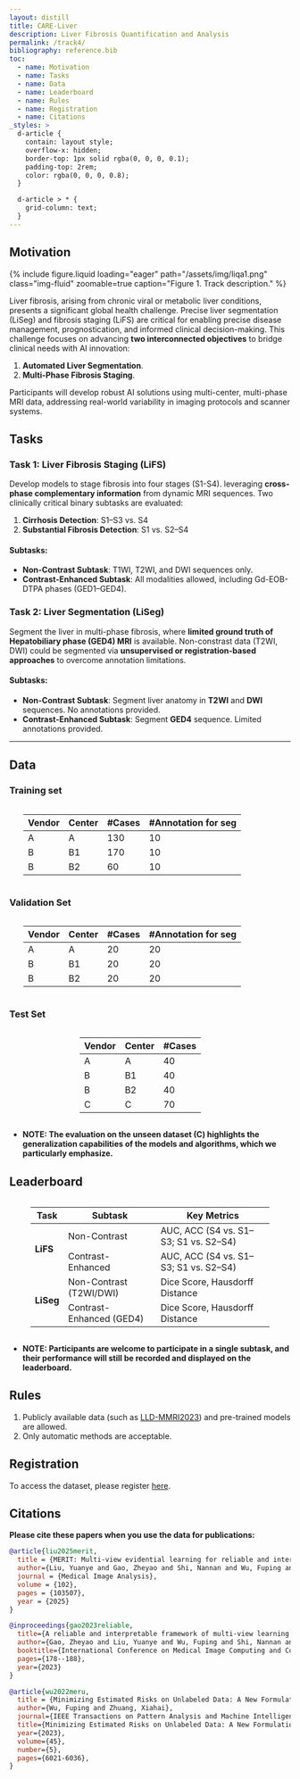 ```yaml
---
layout: distill
title: CARE-Liver
description: Liver Fibrosis Quantification and Analysis
permalink: /track4/
bibliography: reference.bib
toc:
  - name: Motivation
  - name: Tasks
  - name: Data
  - name: Leaderboard
  - name: Rules
  - name: Registration
  - name: Citations
_styles: >
  d-article {
    contain: layout style;
    overflow-x: hidden;
    border-top: 1px solid rgba(0, 0, 0, 0.1);
    padding-top: 2rem;
    color: rgba(0, 0, 0, 0.8);
  }

  d-article > * {
    grid-column: text;
  }
---
```


## Motivation
{% include figure.liquid loading="eager" path="/assets/img/liqa1.png" class="img-fluid" zoomable=true caption="Figure 1. Track description." %}

Liver fibrosis, arising from chronic viral or metabolic liver conditions, presents a significant global health challenge. Precise liver segmentation (LiSeg) and fibrosis staging (LiFS) are critical for enabling precise disease management, prognostication, and informed clinical decision-making. This challenge focuses on advancing **two interconnected objectives** to bridge clinical needs with AI innovation:  
1. **Automated Liver Segmentation**.  
2. **Multi-Phase Fibrosis Staging**.

Participants will develop robust AI solutions using multi-center, multi-phase MRI data, addressing real-world variability in imaging protocols and scanner systems.  

## Tasks
### **Task 1: Liver Fibrosis Staging (LiFS)**  
Develop models to stage fibrosis into four stages (S1-S4). leveraging **cross-phase complementary information** from dynamic MRI sequences. Two clinically critical binary subtasks are evaluated:  
1. **Cirrhosis Detection**: S1–S3 vs. S4  
2. **Substantial Fibrosis Detection**: S1 vs. S2–S4  

#### Subtasks:  
- **Non-Contrast Subtask**: T1WI, T2WI, and DWI sequences only.  
- **Contrast-Enhanced Subtask**: All modalities allowed, including Gd-EOB-DTPA phases (GED1–GED4).  

### **Task 2: Liver Segmentation (LiSeg)**  
Segment the liver in multi-phase fibrosis, where **limited ground truth of Hepatobiliary phase (GED4) MRI** is available. Non-constrast data (T2WI, DWI) could be segmented via **unsupervised or registration-based approaches** to overcome annotation limitations.  

#### Subtasks:
- **Non-Contrast Subtask**: Segment liver anatomy in **T2WI** and **DWI** sequences. No annotations provided.
- **Contrast-Enhanced Subtask**: Segment **GED4** sequence. Limited annotations provided.

---

## Data

### Training set

<div style="display: flex; justify-content: center;">
<table class="table table-sm table-hover border-bottom" style="table-layout:fixed;width:90%;align:center;">
  <thead>
    <tr>
      <th class="text-center" scope="col">Vendor</th>
      <th class="text-center" scope="col">Center</th>
      <th class="text-center" scope="col">#Cases</th>
      <th class="text-center" scope="col">#Annotation for seg</th>
    </tr>
  </thead>
  <tbody>
    <tr>
      <td class="text-center">A</td>
      <td class="text-center">A</td>
      <td class="text-center">130</td>
      <td class="text-center">10</td>
    </tr>
    <tr>
      <td class="text-center">B</td>
      <td class="text-center">B1</td>
      <td class="text-center">170</td>
      <td class="text-center">10</td>
    </tr>
    <tr>
      <td class="text-center">B</td>
      <td class="text-center">B2</td>
      <td class="text-center">60</td>
      <td class="text-center">10</td>
    </tr>
  </tbody>
</table>
</div>


### Validation Set

<div style="display: flex; justify-content: center;">
<table class="table table-sm table-hover border-bottom" style="table-layout:fixed;width:90%;align:center;">
  <thead>
    <tr>
      <th class="text-center" scope="col">Vendor</th>
      <th class="text-center" scope="col">Center</th>
      <th class="text-center" scope="col">#Cases</th>
      <th class="text-center" scope="col">#Annotation for seg</th>
    </tr>
  </thead>
  <tbody>
    <tr>
      <td class="text-center">A</td>
      <td class="text-center">A</td>
      <td class="text-center">20</td>
      <td class="text-center">20</td>
    </tr>
    <tr>
      <td class="text-center">B</td>
      <td class="text-center">B1</td>
      <td class="text-center">20</td>
      <td class="text-center">20</td>
    </tr>
    <tr>
      <td class="text-center">B</td>
      <td class="text-center">B2</td>
      <td class="text-center">20</td>
      <td class="text-center">20</td>
    </tr>
  </tbody>
</table>
</div>

### Test Set

<div style="display: flex; justify-content: center;">
<table class="table table-sm table-hover border-bottom" style="table-layout:fixed;width:50%;align:center;">
  <thead>
    <tr>
      <th class="text-center" scope="col">Vendor</th>
      <th class="text-center" scope="col">Center</th>
      <th class="text-center" scope="col">#Cases</th>
    </tr>
  </thead>
  <tbody>
    <tr>
      <td class="text-center">A</td>
      <td class="text-center">A</td>
      <td class="text-center">40</td>
    </tr>
    <tr>
      <td class="text-center">B</td>
      <td class="text-center">B1</td>
      <td class="text-center">40</td>
    </tr>
    <tr>
      <td class="text-center">B</td>
      <td class="text-center">B2</td>
      <td class="text-center">40</td>
    </tr>
    <tr>
      <td class="text-center">C</td>
      <td class="text-center">C</td>
      <td class="text-center">70</td>
    </tr>
  </tbody>
</table>
</div>

- **NOTE: The evaluation on the unseen dataset (C) highlights the generalization capabilities of the models and algorithms, which we particularly emphasize.**

## Leaderboard

<div style="display: flex; justify-content: center;">
<table class="table table-sm table-hover border-bottom" style="table-layout:fixed;width:85%;align:center;">
  <thead>
    <tr>
      <th>Task</th>
      <th>Subtask</th>
      <th>Key Metrics</th>
    </tr>
  </thead>
  <tbody>
    <tr>
      <td rowspan="2"><strong>LiFS</strong></td>
      <td>Non-Contrast</td>
      <td>AUC, ACC (S4 vs. S1–S3; S1 vs. S2–S4)</td>
    </tr>
    <tr>
      <td>Contrast-Enhanced</td>
      <td>AUC, ACC (S4 vs. S1–S3; S1 vs. S2–S4)</td>
    </tr>
    <tr>
      <td rowspan="2"><strong>LiSeg</strong></td>
      <td>Non-Contrast (T2WI/DWI)</td>
      <td>Dice Score, Hausdorff Distance</td>
    </tr>
    <tr>
      <td>Contrast-Enhanced (GED4)</td>
      <td>Dice Score, Hausdorff Distance</td>
    </tr>
  </tbody>
</table>
</div>

- **NOTE: Participants are welcome to participate in a single subtask, and their performance will still be recorded and displayed on the leaderboard.**


## Rules
1. Publicly available data (such as [LLD-MMRI2023](https://github.com/LMMMEng/LLD-MMRI2023)) and pre-trained models are allowed. 
2. Only automatic methods are acceptable. 

## Registration
To access the dataset, please register [here](http://zmic.org.cn/care_2025/eval/register?track=liver).

## Citations
**Please cite these papers when you use the data for publications:**
```bib
@article{liu2025merit,
  title = {MERIT: Multi-view evidential learning for reliable and interpretable liver fibrosis staging},
  author={Liu, Yuanye and Gao, Zheyao and Shi, Nannan and Wu, Fuping and Shi, Yuxin and Chen, Qingchao and Zhuang, Xiahai},
  journal = {Medical Image Analysis},
  volume = {102},
  pages = {103507},
  year = {2025}
}

@inproceedings{gao2023reliable,
  title={A reliable and interpretable framework of multi-view learning for liver fibrosis staging},
  author={Gao, Zheyao and Liu, Yuanye and Wu, Fuping and Shi, Nannan and Shi, Yuxin and Zhuang, Xiahai},
  booktitle={International Conference on Medical Image Computing and Computer-Assisted Intervention},
  pages={178--188},
  year={2023}
}

@article{wu2022meru,
  title = {Minimizing Estimated Risks on Unlabeled Data: A New Formulation for Semi-Supervised Medical Image Segmentation},
  author={Wu, Fuping and Zhuang, Xiahai},
  journal={IEEE Transactions on Pattern Analysis and Machine Intelligence}, 
  title={Minimizing Estimated Risks on Unlabeled Data: A New Formulation for Semi-Supervised Medical Image Segmentation}, 
  year={2023},
  volume={45},
  number={5},
  pages={6021-6036},
}
```
